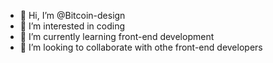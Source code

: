 - 👋 Hi, I’m @Bitcoin-design
- 👀 I’m interested in coding 
- 🌱 I’m currently learning front-end development 
- 💞️ I’m looking to collaborate with othe front-end developers
<!---
Bitcoin-design/Bitcoin-design is a ✨ special ✨ repository because its `README.md` (this file) appears on your GitHub profile.
You can click the Preview link to take a look at your changes.
--->
